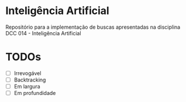 # Inteligência Artificial
Repositório para a implementação de buscas apresentadas na disciplina DCC 014 - Inteligência Artificial
# TODOs
- [ ] Irrevogável
- [ ] Backtracking
- [ ] Em largura
- [ ] Em profundidade